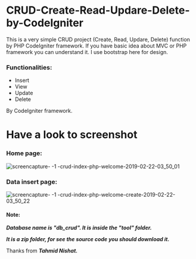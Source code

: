 # CRUD-Create-Read-Updare-Delete-by-CodeIgniter
This is a very simple CRUD project (Create, Read, Updare, Delete) function by PHP CodeIgniter framework. If you have basic idea about MVC or PHP framework you can understand it. I use bootstrap here for design.

### Functionalities:
- Insert
- View
- Update 
- Delete

 By CodeIgniter framework.

# Have a look to screenshot
### Home page:
![screencapture- -1 -crud-index-php-welcome-2019-02-22-03_50_01](https://user-images.githubusercontent.com/43580743/53205309-235f9780-3658-11e9-8f84-15a9996c517b.jpg)
### Data insert page:
![screencapture- -1 -crud-index-php-welcome-create-2019-02-22-03_50_22](https://user-images.githubusercontent.com/43580743/53205326-2c506900-3658-11e9-88c0-44f64bd57c34.jpg)

#### Note:
***Database name is "db_crud". It is inside the "tool" folder.*** 

***It is a zip folder, for see the source code you should download it.***

Thanks from ***Tahmid Nishat.***
